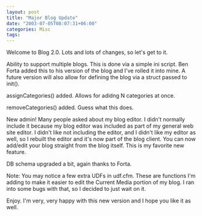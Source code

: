 ```yaml
---
layout: post
title: "Major Blog Update"
date: "2003-07-05T08:07:31+06:00"
categories: Misc 
tags: 
---
```


Welcome to Blog 2.0. Lots and lots of changes, so let's get to it.

Ability to support multiple blogs. This is done via a simple ini script. Ben Forta added this to his version of the blog and I've rolled it into mine. A future version will also allow for defining the blog via a struct passed to init().

assignCategories() added. Allows for adidng N categories at once.

removeCategories() added. Guess what this does.

New admin! Many people asked about my blog editor. I didn't normally include it because my blog editor was included as part of my general web site editor. I didn't like not including the editor, and I didn't like my editor as well, so I rebuilt the editor and it's now part of the blog client. You can now add/edit your blog straight from the blog itself. This is my favorite new feature.

DB schema upgraded a bit, again thanks to Forta.

Note: You may notice a few extra UDFs in udf.cfm. These are functions I'm adding to make it easier to edit the Current Media portion of my blog. I ran into some bugs with that, so I decided to just wait on it.

Enjoy. I'm very, very happy with this new version and I hope you like it as well.